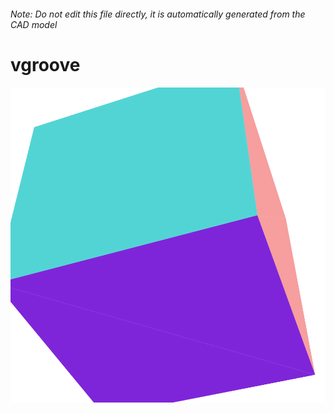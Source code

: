 ###### Note: Do not edit this file directly, it is automatically generated from the CAD model

# vgroove

![](/project.svg)

